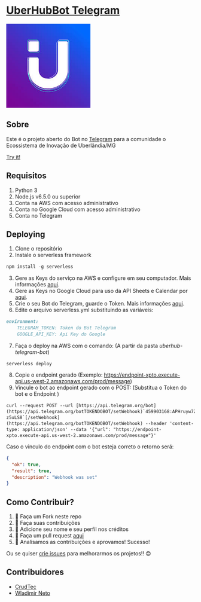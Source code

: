 # [UberHubBot Telegram](http://telegram.me/UberHub_bot) 

![](https://github.com/UberHub/UberHub_BotTelegram/blob/master/assets/UberHub.jpg?raw=true)

## Sobre

Este é o projeto aberto do Bot no [Telegram](http://telegram.org/) para a comunidade o Ecossistema de Inovação de Uberlândia/MG

[Try it!](http://telegram.me/Uberhub_bot)

## Requisitos

1. Python 3
2. Node.js v6.5.0 ou superior
3. Conta na AWS com acesso administrativo
4. Conta no Google Cloud com acesso administrativo
5. Conta no Telegram 

## Deploying

1. Clone o repositório
2. Instale o serverless framework

```js
npm install -g serverless
```

3. Gere as Keys do serviço na AWS  e configure em seu computador. Mais informações [aqui](https://serverless.com/framework/docs/providers/aws/guide/credentials#using-aws-access-keys).
4. Gere as Keys no Google Cloud para uso da API Sheets e Calendar por [aqui](https://console.developers.google.com/apis/enabled). 
5. Crie o seu Bot do Telegram, guarde o Token. Mais informações [aqui](https://core.telegram.org/bots#3-how-do-i-create-a-bot).
6. Edite o arquivo serverless.yml substituindo as variáveis:

```markdown
environment:
    TELEGRAM_TOKEN: Token do Bot Telegram
    GOOGLE_API_KEY: Api Key do Google
```

7. Faça o deploy na AWS com o comando: (A partir da pasta *uberhub-telegram-bot*)

```
serverless deploy
```

8. Copie o endpoint gerado (Exemplo: https://endpoint-xpto.execute-api.us-west-2.amazonaws.com/prod/message) 
9. Vincule o bot ao endpoint gerado com o POST: (Substitua o Token do bot  e o Endpoint ) 

```curl
curl --request POST --url [https://api.telegram.org/bot](https://api.telegram.org/botTOKENDOBOT/setWebhook)`459903168:APHruyw7ZFj5qOJmJGeYEmfFJxil-z5uLS8`[/setWebhook](https://api.telegram.org/botTOKENDOBOT/setWebhook) --header 'content-type: application/json' --data '{"url": "https://endpoint-xpto.execute-api.us-west-2.amazonaws.com/prod/message"}'
```

Caso o vinculo do endpoint com o bot esteja correto o retorno será:

```json
{
  "ok": true,
  "result": true,
  "description": "Webhook was set"
}
```

## Como Contribuir?

1. 🍴 Faça um Fork neste repo 
2. 🔨 Faça suas contribuições
3. 👥 Adicione seu nome e seu perfil nos créditos
4. 🔧 Faça um pull request [aqui](https://github.com/UberHub/UberHub_BotTelegram/compare)
5. 🎉 Analisamos as contribuições e aprovamos! Sucesso!

Ou se quiser [crie issues](https://github.com/UberHub/UberHub_BotTelegram/issues/new) para melhorarmos os projetos!! 😊

## Contribuidores

- [CrudTec](https://github.com/crudtec)
- [Wladimir Neto](https://github.com/orgs/crudtec/people/wladneto)

